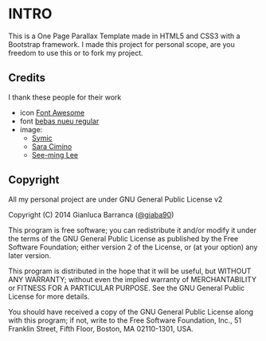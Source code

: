 INTRO
=====
This is a One Page Parallax Template made in HTML5 and CSS3 with a Bootstrap framework.
I made this project for personal scope, are you freedom to use this or to fork my project.

Credits
-------
I thank these people for their work

+ icon [Font Awesome](http://fortawesome.github.io/Font-Awesome/)
+ font [bebas nueu regular](http://www.dafont.com/it/bebas-neue.font)
+ image:
	- [Symic](https://www.flickr.com/photos/symic/3291665256/sizes/s/)
	- [Sara Cimino](https://www.flickr.com/photos/saracimino/3916476954/sizes/n/)
	- [See-ming Lee ](https://www.flickr.com/photos/seeminglee/4365575428/in/photolist-7DLHtS-bjKgjE-dkzgdq-bAQEi5-nwL8WU-Bns88-bXyZus-7GmQUb-9Q5fin-81qzkc-7MKd2G-8naL5J-a47cHV-4pYEv9-4pUuCR-4pUAv2-4pUvDi-y4HsS-83MGHs-hMzbzM-fusQjN-cDj1tu-bmRh2E-miKTv-cUx7pG-5cFxde-nQK1Vq-fehpTR-9WZQPX-e3eqvr-7mg2cv-cfZr7-dWz8ZN-nwKhQ4-9eomfE-5V7asX-9wVmXY-bXz8bA-ngBMZA-doLdQm-jAyAfr-4pYwHy-oYPan-onbNkM-8U1ADR-dJruXu-97VfF6-ddQ6Qw-e5hdiR-edZUNj)


Copyright
---------
All my personal project are under GNU General Public License v2

Copyright (C) 2014  Gianluca Barranca ([@giaba90](https://twitter.com/giaba90))

This program is free software; you can redistribute it and/or
modify it under the terms of the GNU General Public License
as published by the Free Software Foundation; either version 2
of the License, or (at your option) any later version.

This program is distributed in the hope that it will be useful,
but WITHOUT ANY WARRANTY; without even the implied warranty of
MERCHANTABILITY or FITNESS FOR A PARTICULAR PURPOSE.  See the
GNU General Public License for more details.

You should have received a copy of the GNU General Public License
along with this program; if not, write to the Free Software
Foundation, Inc., 51 Franklin Street, Fifth Floor, Boston, MA  02110-1301, USA.
